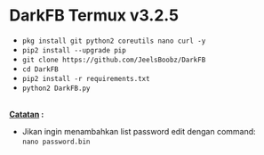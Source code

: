 # DarkFB Termux v3.2.5

<ul>
<li><code>pkg install git python2 coreutils nano curl -y</code></li>
<li><code>pip2 install --upgrade pip</code></li>
<li><code>git clone https://github.com/JeelsBoobz/DarkFB</code></li>
<li><code>cd DarkFB</code></li>
<li><code>pip2 install -r requirements.txt</code></li>
<li><code>python2 DarkFB.py</code></li>
</ul>
<br />
<b><u>Catatan</u> :</b><br />
<ul>
<li>Jikan ingin menambahkan list password edit dengan command:<br />
<code>nano password.bin</code></li>
</ul>
